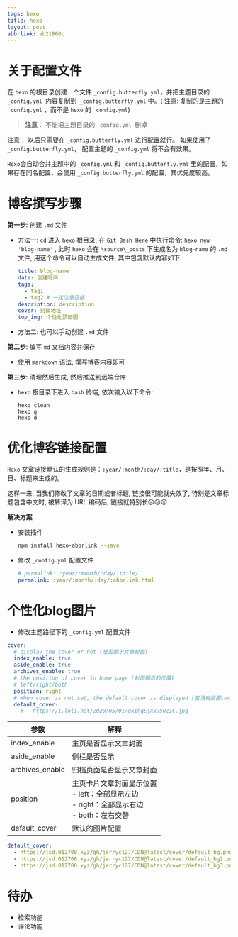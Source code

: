 ```yaml
---
tags: hexo
title: hexo
layout: post
abbrlink: ab21860c
---
```




# 关于配置文件

在 `hexo` 的根目录创建一个文件 `_config.butterfly.yml`，并把主题目录的 `_config.yml `内容复制到` _config.butterfly.yml` 中。( 注意: 复制的是主題的 `_config.yml` ，而不是 `hexo` 的 `_config.yml`)

> **注意**： 不能把主題目录的 `_config.yml `删掉

注意： 以后只需要在 `_config.butterfly.yml` 进行配置就行。
如果使用了 `_config.butterfly.yml`， 配置主题的 `_config.yml` 将不会有效果。

`Hexo`会自动合并主题中的 `_config.yml` 和 `_config.butterfly.yml` 里的配置，如果存在同名配置，会使用 `_config.butterfly.yml` 的配置，其优先度较高。



# 博客撰写步骤

**第一步**: 创建 `.md` 文件

+ 方法一: `cd` 进入 `hexo` 根目录, 在 `Git Bash Here` 中执行命令: `hexo new 'blog-name'` , 此时 `hexo` 会在 `\source\_posts` 下生成名为 `blog-name` 的 `.md` 文件, 用这个命令可以自动生成文件, 其中包含默认内容如下:

  ```yaml
  title: blog-name
  date: 创建时间
  tags: 
  	- tag1
  	- tag2 # 一定注意空格
  description: description
  cover: 封面地址
  top_img: 个性化顶部图
  ```

+ 方法二: 也可以手动创建 `.md` 文件

**第二步**: 编写 `md` 文档内容并保存

+ 使用 `markdown` 语法, 撰写博客内容即可

**第三步**: 清理然后生成, 然后推送到远端仓库

+ `hexo` 根目录下进入 `bash` 终端, 依次输入以下命令:

  ```shell
  hexo clean
  hexo g
  hexo d
  ```

  

# 优化博客链接配置

`Hexo` 文章链接默认的生成规则是：`:year/:month/:day/:title`，是按照年、月、日、标题来生成的。

这样一来, 当我们修改了文章的日期或者标题, 链接很可能就失效了, 特别是文章标题包含中文时, 被转译为 URL 编码后, 链接就特别长😣😣😣

**解决方案**

+ 安装插件

  ```bash
  npm install hexo-abbrlink --save
  ```

+ 修改 `_config.yml` 配置文件

  ```yml
  # permalink: :year/:month/:day/:title/
  permalink: :year/:month/:day/:abbrlink.html
  ```




# 个性化blog图片

+ 修改主题路径下的 `_config.yml` 配置文件

```yml
cover:
  # display the cover or not (是否顯示文章封面)
  index_enable: true
  aside_enable: true
  archives_enable: true
  # the position of cover in home page (封面顯示的位置)
  # left/right/both
  position: right
  # When cover is not set, the default cover is displayed (當沒有設置cover時，默認的封面顯示)
  default_cover:
    # - https://i.loli.net/2020/05/01/gkihqEjXxJ5UZ1C.jpg
```

| 参数            | 解释                                                         |
| --------------- | ------------------------------------------------------------ |
| index_enable    | 主页是否显示文章封面                                         |
| aside_enable    | 侧栏是否显示                                                 |
| archives_enable | 归档页面是否显示文章封面                                     |
| position        | 主页卡片文章封面显示位置<br />- left：全部显示左边<br />- right：全部显示右边<br />- both：左右交替 |
| default_cover   | 默认的图片配置                                               |

```yml	
default_cover:
  - https://jsd.012700.xyz/gh/jerryc127/CDN@latest/cover/default_bg.png
  - https://jsd.012700.xyz/gh/jerryc127/CDN@latest/cover/default_bg2.png
  - https://jsd.012700.xyz/gh/jerryc127/CDN@latest/cover/default_bg3.png
```



# 待办

+ 检索功能
+ 评论功能